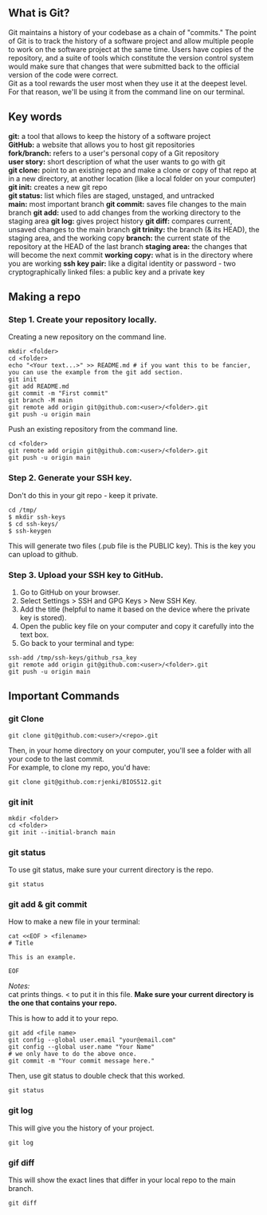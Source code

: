 ## What is Git?
Git maintains a history of your codebase as a chain of "commits." The point of Git is to track the history of a software project and allow multiple people to work on the software project at the same time. Users have copies of the repository, and a suite of tools which constitute the version control system would make sure that changes that were submitted back to the official version of the code were correct.   
Git as a tool rewards the user most when they use it at the deepest level. For that reason, we'll be using it from the command line on our terminal.  

## Key words
**git:** a tool that allows to keep the history of a software project  
**GitHub:** a website that allows you to host git repositories  
**fork/branch:** refers to a user's personal copy of a Git repository  
**user story:** short description of what the user wants to go with git  
**git clone:** point to an existing repo and make a clone or copy of that repo at in a new directory, at another location (like a local folder on your computer)  
**git init:** creates a new git repo  
**git status:** list which files are staged, unstaged, and untracked  
**main:** most important branch
**git commit:** saves file changes to the main branch
**git add:** used to add changes from the working directory to the staging area
**git log:** gives project history
**git diff:** compares current, unsaved changes to the main branch
**git trinity:** the branch (& its HEAD), the staging area, and the working copy
**branch:** the current state of the repository at the HEAD of the last branch
**staging area:** the changes that will become the next commit
**working copy:** what is in the directory where you are working
**ssh key pair:** like a digital identity or password - two cryptographically linked files: a public key and a private key

## Making a repo
### Step 1. Create your repository locally. 
Creating a new repository on the command line.
```
mkdir <folder>
cd <folder>
echo "<Your text...>" >> README.md # if you want this to be fancier, you can use the example from the git add section.
git init
git add README.md
git commit -m "First commit"
git branch -M main
git remote add origin git@github.com:<user>/<folder>.git
git push -u origin main
```
Push an existing repository from the command line.
```
cd <folder>
git remote add origin git@github.com:<user>/<folder>.git
git push -u origin main
```
### Step 2. Generate your SSH key.
Don't do this in your git repo - keep it private.
```
cd /tmp/
$ mkdir ssh-keys
$ cd ssh-keys/
$ ssh-keygen
```
This will generate two files (.pub file is the PUBLIC key). This is the key you can upload to github. 
### Step 3. Upload your SSH key to GitHub.
1. Go to GitHub on your browser.
2. Select Settings > SSH and GPG Keys > New SSH Key.
3. Add the title (helpful to name it based on the device where the private key is stored).
4. Open the public key file on your computer and copy it carefully into the text box.
5. Go back to your terminal and type:
```
ssh-add /tmp/ssh-keys/github_rsa_key
git remote add origin git@github.com:<user>/<folder>.git
git push -u origin main  
```
## Important Commands
### git Clone
```
git clone git@github.com:<user>/<repo>.git
```
Then, in your home directory on your computer, you'll see a <repo> folder with all your code to the last commit.  
For example, to clone my repo, you'd have:
```
git clone git@github.com:rjenki/BIOS512.git
```
### git init
```
mkdir <folder>
cd <folder>
git init --initial-branch main
```
### git status
To use git status, make sure your current directory is the repo.
```
git status
```
### git add & git commit
How to make a new file in your terminal:
```
cat <<EOF > <filename>
# Title

This is an example.

EOF
```
*Notes:*  
cat prints things. <<EOF says to take everything typed until EOF appears and > <filename> to put it in this file. **Make sure your current directory is the one that contains your repo.**  
  
This is how to add it to your repo.
```
git add <file name>
git config --global user.email "your@email.com"
git config --global user.name "Your Name"
# we only have to do the above once.
git commit -m "Your commit message here."
```
Then, use git status to double check that this worked.
```
git status
```
### git log
This will give you the history of your project.
```
git log
```
### gif diff
This will show the exact lines that differ in your local repo to the main branch.
```
git diff
```
